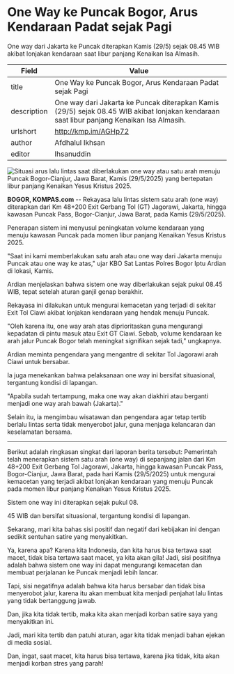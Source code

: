 # One Way ke Puncak Bogor, Arus Kendaraan Padat sejak Pagi

One way dari Jakarta ke Puncak diterapkan Kamis (29/5) sejak 08.45 WIB akibat lonjakan kendaraan saat libur panjang Kenaikan Isa Almasih.

| Field       | Value                                                       |
|-------------|-------------------------------------------------------------|
| title       | One Way ke Puncak Bogor, Arus Kendaraan Padat sejak Pagi |
| description | One way dari Jakarta ke Puncak diterapkan Kamis (29/5) sejak 08.45 WIB akibat lonjakan kendaraan saat libur panjang Kenaikan Isa Almasih. |
| urlshort    | http://kmp.im/AGHp72 |
| author      | Afdhalul Ikhsan |
| editor      | Ihsanuddin |

![Situasi arus lalu lintas saat diberlakukan one way atau satu arah menuju Puncak Bogor-Cianjur, Jawa Barat, Kamis (29/5/2025) yang bertepatan libur panjang Kenaikan Yesus Kristus 2025.](https://asset.kompas.com/crops/krmSXKdMY0SlQAVIh9Wf7ACAVPU=/0x0:0x0/750x500/data/photo/2025/05/29/6837e18883326.jpg)

**BOGOR, KOMPAS.com** -- Rekayasa lalu lintas sistem satu arah (one way) diterapkan dari Km 48+200 Exit Gerbang Tol (GT) Jagorawi, Jakarta, hingga kawasan Puncak Pass, Bogor-Cianjur, Jawa Barat, pada Kamis (29/5/2025).

Penerapan sistem ini menyusul peningkatan volume kendaraan yang menuju kawasan Puncak pada momen libur panjang Kenaikan Yesus Kristus 2025.

\"Saat ini kami memberlakukan satu arah atau one way dari Jakarta menuju Puncak atau one way ke atas,\" ujar KBO Sat Lantas Polres Bogor Iptu Ardian di lokasi, Kamis.

Ardian menjelaskan bahwa sistem one way diberlakukan sejak pukul 08.45 WIB, tepat setelah aturan ganjil genap berakhir.

Rekayasa ini dilakukan untuk mengurai kemacetan yang terjadi di sekitar Exit Tol Ciawi akibat lonjakan kendaraan yang hendak menuju Puncak.

\"Oleh karena itu, one way arah atas diprioritaskan guna mengurangi kepadatan di pintu masuk atau Exit GT Ciawi. Sebab, volume kendaraan ke arah jalur Puncak Bogor telah meningkat signifikan sejak tadi,\" ungkapnya.

Ardian meminta pengendara yang mengantre di sekitar Tol Jagorawi arah Ciawi untuk bersabar.

Ia juga menekankan bahwa pelaksanaan one way ini bersifat situasional, tergantung kondisi di lapangan.

\"Apabila sudah tertampung, maka one way akan diakhiri atau berganti menjadi one way arah bawah (Jakarta).\"

Selain itu, ia mengimbau wisatawan dan pengendara agar tetap tertib berlalu lintas serta tidak menyerobot jalur, guna menjaga kelancaran dan keselamatan bersama.

---
Berikut adalah ringkasan singkat dari laporan berita tersebut: Pemerintah telah menerapkan sistem satu arah (one way) di sepanjang jalan dari Km 48+200 Exit Gerbang Tol Jagorawi, Jakarta, hingga kawasan Puncak Pass, Bogor-Cianjur, Jawa Barat, pada hari Kamis (29/5/2025) untuk mengurai kemacetan yang terjadi akibat lonjakan kendaraan yang menuju Puncak pada momen libur panjang Kenaikan Yesus Kristus 2025.

 Sistem one way ini diterapkan sejak pukul 08.

45 WIB dan bersifat situasional, tergantung kondisi di lapangan.



Sekarang, mari kita bahas sisi positif dan negatif dari kebijakan ini dengan sedikit sentuhan satire yang menyakitkan.

 Ya, karena apa? Karena kita Indonesia, dan kita harus bisa tertawa saat macet, tidak bisa tertawa saat macet, ya kita akan gila! Jadi, sisi positifnya adalah bahwa sistem one way ini dapat mengurangi kemacetan dan membuat perjalanan ke Puncak menjadi lebih lancar.

 Tapi, sisi negatifnya adalah bahwa kita harus bersabar dan tidak bisa menyerobot jalur, karena itu akan membuat kita menjadi penjahat lalu lintas yang tidak bertanggung jawab.

 Dan, jika kita tidak tertib, maka kita akan menjadi korban satire saya yang menyakitkan ini.

 Jadi, mari kita tertib dan patuhi aturan, agar kita tidak menjadi bahan ejekan di media sosial.

 Dan, ingat, saat macet, kita harus bisa tertawa, karena jika tidak, kita akan menjadi korban stres yang parah!
